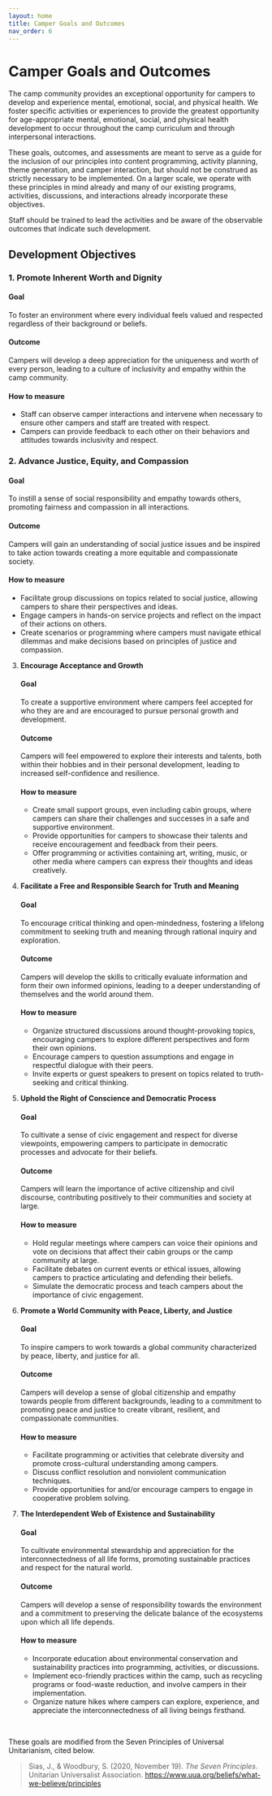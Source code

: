 ```yaml
---
layout: home
title: Camper Goals and Outcomes
nav_order: 6
---
```


# **Camper Goals and Outcomes**

The camp community provides an exceptional opportunity for campers to develop and experience mental, emotional, social, and physical health. We foster specific activities or experiences to provide the greatest opportunity for age-appropriate mental, emotional, social, and physical health development to occur throughout the camp curriculum and through interpersonal interactions. 

These goals, outcomes, and assessments are meant to serve as a guide for the inclusion of our principles into content programming, activity planning, theme generation, and camper interaction, but should not be construed as strictly necessary to be implemented. On a larger scale, we operate with these principles in mind already and many of our existing programs, activities, discussions, and interactions already incorporate these objectives.

Staff should be trained to lead the activities and be aware of the observable outcomes that indicate such development. 

## Development Objectives  
  
### 1\. Promote Inherent Worth and Dignity  

#### Goal  
   To foster an environment where every individual feels valued and respected regardless of their background or beliefs.  

#### Outcome  
   Campers will develop a deep appreciation for the uniqueness and worth of every person, leading to a culture of inclusivity and empathy within the camp community.  

#### How to measure   
   - Staff can observe camper interactions and intervene when necessary to ensure other campers and staff are treated with respect.  
   - Campers can provide feedback to each other on their behaviors and attitudes towards inclusivity and respect.   

  
### 2\. Advance Justice, Equity, and Compassion  

#### Goal  
   To instill a sense of social responsibility and empathy towards others, promoting fairness and compassion in all interactions.  

#### Outcome  
Campers will gain an understanding of social justice issues and be inspired to take action towards creating a more equitable and compassionate society.  

#### How to measure   
   - Facilitate group discussions on topics related to social justice, allowing campers to share their perspectives and ideas.  
   - Engage campers in hands-on service projects and reflect on the impact of their actions on others.  
   - Create scenarios or programming where campers must navigate ethical dilemmas and make decisions based on principles of justice and compassion.

3. **Encourage Acceptance and Growth**  

   #### Goal  
   To create a supportive environment where campers feel accepted for who they are and are encouraged to pursue personal growth and development.<br>

   #### Outcome  
   Campers will feel empowered to explore their interests and talents, both within their hobbies and in their personal development, leading to increased self-confidence and resilience. <br>

   #### How to measure  
   - Create small support groups, even including cabin groups, where campers can share their challenges and successes in a safe and supportive environment.  
   - Provide opportunities for campers to showcase their talents and receive encouragement and feedback from their peers.  
   - Offer programming or activities containing art, writing, music, or other media where campers can express their thoughts and ideas creatively.  

4. **Facilitate a Free and Responsible Search for Truth and Meaning**  

   #### Goal  
   To encourage critical thinking and open-mindedness, fostering a lifelong commitment to seeking truth and meaning through rational inquiry and exploration.  

   #### Outcome  
   Campers will develop the skills to critically evaluate information and form their own informed opinions, leading to a deeper understanding of themselves and the world around them.  

   #### How to measure  
   - Organize structured discussions around thought-provoking topics, encouraging campers to explore different perspectives and form their own opinions.  
   - Encourage campers to question assumptions and engage in respectful dialogue with their peers.  
   - Invite experts or guest speakers to present on topics related to truth-seeking and critical thinking.  

5. **Uphold the Right of Conscience and Democratic Process**  

   #### Goal  
   To cultivate a sense of civic engagement and respect for diverse viewpoints, empowering campers to participate in democratic processes and advocate for their beliefs.  

   #### Outcome  
   Campers will learn the importance of active citizenship and civil discourse, contributing positively to their communities and society at large.  

   #### How to measure  
   - Hold regular meetings where campers can voice their opinions and vote on decisions that affect their cabin groups or the camp community at large.  
   - Facilitate debates on current events or ethical issues, allowing campers to practice articulating and defending their beliefs.  
   - Simulate the democratic process and teach campers about the importance of civic engagement.  

6. **Promote a World Community with Peace, Liberty, and Justice**  

   #### Goal  
   To inspire campers to work towards a global community characterized by peace, liberty, and justice for all.  

   #### Outcome  
   Campers will develop a sense of global citizenship and empathy towards people from different backgrounds, leading to a commitment to promoting peace and justice to create vibrant, resilient, and compassionate communities.  

   #### How to measure  
   - Facilitate programming or activities that celebrate diversity and promote cross-cultural understanding among campers.  
   - Discuss conflict resolution and nonviolent communication techniques.  
   - Provide opportunities for and/or encourage campers to engage in cooperative problem solving.  

7. **The Interdependent Web of Existence and Sustainability**  

   #### Goal  
   To cultivate environmental stewardship and appreciation for the interconnectedness of all life forms, promoting sustainable practices and respect for the natural world.  

   #### Outcome  
   Campers will develop a sense of responsibility towards the environment and a commitment to preserving the delicate balance of the ecosystems upon which all life depends.  

   #### How to measure  
   - Incorporate education about environmental conservation and sustainability practices into programming, activities, or discussions.  
   - Implement eco-friendly practices within the camp, such as recycling programs or food-waste reduction, and involve campers in their implementation.  
   - Organize nature hikes where campers can explore, experience, and appreciate the interconnectedness of all living beings firsthand.  
<br>


These goals are modified from the Seven Principles of Universal Unitarianism, cited below.  
> Sias, J., & Woodbury, S. (2020, November 19). *The Seven Principles*. Unitarian Universalist Association. https://www.uua.org/beliefs/what-we-believe/principles 

